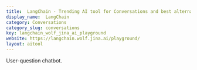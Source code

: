 ```yaml
---
title:  LangChain - Trending AI tool for Conversations and best alternatives
display_name:  LangChain
category: Conversations
category_slug: conversations
key: langchain_wolf_jina_ai_playground
website: https://langchain.wolf.jina.ai/playground/
layout: aitool
---
```


User-question chatbot.
